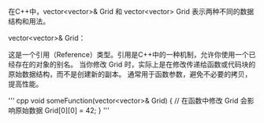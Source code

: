 在C++中，vector<vector<int>>& Grid 和 vector<vector<int>> Grid 表示两种不同的数据结构和用法。

vector<vector<int>>& Grid：

这是一个引用（Reference）类型。引用是C++中的一种机制，允许你使用一个已经存在的对象的别名。
当你修改 Grid 时，实际上是在修改传递给函数或代码块的原始数据结构，而不是创建新的副本。
通常用于函数参数，避免不必要的拷贝，提高性能。

''' cpp
    void someFunction(vector<vector<int>>& Grid) {
        // 在函数中修改 Grid 会影响原始数据
        Grid[0][0] = 42;
    }
'''
